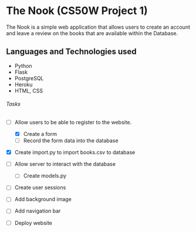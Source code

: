 # The Nook (CS50W Project 1)

The Nook is a simple web application that allows users to create an account and leave a review on the books that are available within the Database.

## Languages and Technologies used
- Python
- Flask
- PostgreSQL
- Heroku
- HTML, CSS

###### Tasks
- [ ] Allow users to be able to register to the website.
  - [x] Create a form
  - [ ] Record the form data into the database
- [x] Create import.py to import books.csv to database
- [ ] Allow server to interact with the database
  - [ ] Create models.py
- [ ] Create user sessions
- [ ] Add background image
- [ ] Add navigation bar
- [ ] Deploy website

  

